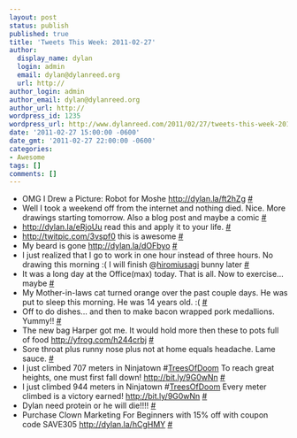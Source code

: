 ```yaml
---
layout: post
status: publish
published: true
title: 'Tweets This Week: 2011-02-27'
author:
  display_name: dylan
  login: admin
  email: dylan@dylanreed.org
  url: http://
author_login: admin
author_email: dylan@dylanreed.org
author_url: http://
wordpress_id: 1235
wordpress_url: http://www.dylanreed.com/2011/02/27/tweets-this-week-2011-02-27/
date: '2011-02-27 15:00:00 -0600'
date_gmt: '2011-02-27 22:00:00 -0600'
categories:
- Awesome
tags: []
comments: []
---
```

<ul class="aktt_tweet_digest">
<li>OMG I Drew a Picture: Robot for Moshe <a href="http://dylan.la/ft2hZg" rel="nofollow">http://dylan.la/ft2hZg</a> <a href="http://twitter.com/awesomeguy/statuses/39343288204926977" class="aktt_tweet_time">#</a></li>
<li>Well I took a weekend off from the internet and nothing died. Nice. More drawings starting tomorrow. Also a blog post and maybe a comic <a href="http://twitter.com/awesomeguy/statuses/39863557092937728" class="aktt_tweet_time">#</a></li>
<li><a href="http://dylan.la/eRjoUu" rel="nofollow">http://dylan.la/eRjoUu</a> read this and apply it to your life. <a href="http://twitter.com/awesomeguy/statuses/39870357980717056" class="aktt_tweet_time">#</a></li>
<li><a href="http://twitpic.com/3vspf0" rel="nofollow">http://twitpic.com/3vspf0</a> this is awesome <a href="http://twitter.com/awesomeguy/statuses/40025057497595904" class="aktt_tweet_time">#</a></li>
<li>My beard is gone <a href="http://dylan.la/dOFbyo" rel="nofollow">http://dylan.la/dOFbyo</a> <a href="http://twitter.com/awesomeguy/statuses/40027066191724544" class="aktt_tweet_time">#</a></li>
<li>I just realized that I go to work in one hour instead of three hours. No drawing this morning :( I will finish @<a href="http://twitter.com/hiromiusagi" class="aktt_username">hiromiusagi</a> bunny later <a href="http://twitter.com/awesomeguy/statuses/40043324073181184" class="aktt_tweet_time">#</a></li>
<li>It was a long day at the Office(max) today. That is all. Now to exercise... maybe <a href="http://twitter.com/awesomeguy/statuses/40193991156695041" class="aktt_tweet_time">#</a></li>
<li>My Mother-in-laws cat turned orange over the past couple days. He was put to sleep this morning. He was 14 years old. :( <a href="http://twitter.com/awesomeguy/statuses/40474651230605312" class="aktt_tweet_time">#</a></li>
<li>Off to do dishes... and then to make bacon wrapped pork medallions. Yummy!! <a href="http://twitter.com/awesomeguy/statuses/40542255647301633" class="aktt_tweet_time">#</a></li>
<li>The new bag Harper got me. It would hold more then these to pots full of food <a href="http://yfrog.com/h244crbj" rel="nofollow">http://yfrog.com/h244crbj</a> <a href="http://twitter.com/awesomeguy/statuses/40595525405245440" class="aktt_tweet_time">#</a></li>
<li>Sore throat plus runny nose plus not at home equals headache. Lame sauce. <a href="http://twitter.com/awesomeguy/statuses/40845371273908224" class="aktt_tweet_time">#</a></li>
<li>I just climbed 707 meters in Ninjatown #<a href="http://search.twitter.com/search?q=%23TreesOfDoom" class="aktt_hashtag">TreesOfDoom</a>  To reach great heights, one must first fall down! <a href="http://bit.ly/9G0wNn" rel="nofollow">http://bit.ly/9G0wNn</a> <a href="http://twitter.com/awesomeguy/statuses/40848340560265216" class="aktt_tweet_time">#</a></li>
<li>I just climbed 944 meters in Ninjatown #<a href="http://search.twitter.com/search?q=%23TreesOfDoom" class="aktt_hashtag">TreesOfDoom</a>  Every meter climbed is a victory earned! <a href="http://bit.ly/9G0wNn" rel="nofollow">http://bit.ly/9G0wNn</a> <a href="http://twitter.com/awesomeguy/statuses/40874450438201344" class="aktt_tweet_time">#</a></li>
<li>Dylan need protein or he will die!!!! <a href="http://twitter.com/awesomeguy/statuses/40876584093089792" class="aktt_tweet_time">#</a></li>
<li>Purchase Clown Marketing For Beginners with 15% off with coupon code SAVE305 <a href="http://dylan.la/hCgHMY" rel="nofollow">http://dylan.la/hCgHMY</a> <a href="http://twitter.com/awesomeguy/statuses/41357746393722881" class="aktt_tweet_time">#</a></li><br />
</ul></p>
